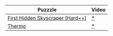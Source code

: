 
|Puzzzle|Video|
|--|--|
| [First Hidden Skyscraper (Hard++)](https://cracking-the-cryptic.web.app/sudoku/n7hqf83H9P) | [*](https://www.youtube.com/watch?v=_Q9E_AUdzN0&t=1949s) |
|[Thermo](https://cracking-the-cryptic.web.app/sudoku/rttQ3883Fn)|[*](https://www.youtube.com/watch?v=Kgw2d0X5vDU&t=344s)
